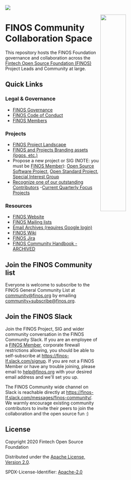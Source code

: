 [<img src="https://img.shields.io/badge/slack-@finos/community-green.svg?logo=slack">](https://finos-lf.slack.com/messages/finos-community/)


<img align="right" width="40%" src="https://www.finos.org/hubfs/FINOS/finos-logo/FINOS_Icon_Wordmark_Name_RGB_horizontal.png">

# FINOS Community Collaboration Space
This repository hosts the FINOS Foundation governance and collaboration across the [Fintech Open Source Foundation (FINOS)](https://www.finos.org/) Project Leads and Community at large.

## Quick Links

### Legal & Governance
- [FINOS Governance](governance/)
- [FINOS Code of Conduct](governance/Code-of-Conduct.md)
- [FINOS Members](https://finos.org/members)

### Projects
- [FINOS Project Landscape](https://landscape.finos.org)
- [FINOS and Projects Branding assets (logos, etc.)](https://github.com/finos/branding)
- Propose a new project or SIG (NOTE: you must be [FINOS Member](finos.org/members)): [Open Source Software Project](https://github.com/finos/community/issues/new?assignees=aitana16%2C+maoo&labels=contribution&template=Software-Project-Contribution.md&title=Software+Project+Contribution+and+Onboarding), [Open Standard Project](https://github.com/finos/community/issues/new?assignees=aitana16%2C+maoo&labels=contribution&template=Standards-Project-Contribution.md&title=Standard+Project+Contribution+and+Onboarding), [Special Interest Group](https://github.com/finos/community/issues/new?assignees=aitana16%2C+maoo&labels=contribution&template=Special-Interest-Group-Contribution.md&title=Special+Interest+Group+Contribution+and+Onboarding)
- [Recognize one of our outstanding Contributors](https://github.com/finos/community/issues/new?assignees=mcleo-d&labels=community-recognition&template=Community-Recognition.md&title=FINOS+Community+Recognition)
-[Current Quarterly Focus Projects](focus-projects#current-focus-projects)

### Resources
- [FINOS Website](https://finos.org)
- [FINOS Mailing lists](https://finosfoundation.atlassian.net/wiki/spaces/FINOS/pages/77955298/Engage+Our+Community)
- [Email Archives (requires Google login)](http://groups.google.com/a/finos.org/)
- [FINOS Wiki](wiki.finos.org)
- [FINOS Jira](https://finosfoundation.atlassian.net/secure/Dashboard.jspa)
- [FINOS Community Handbook - ARCHIVED](https://finosfoundation.atlassian.net/wiki/spaces/FINOS/pages/80642059/Community+Handbook)

## Join the FINOS Community list
Everyone is welcome to subscribe to the FINOS General Community List at community@finos.org by emailing community+subscribe@finos.org. 

## Join the FINOS Slack
Join the FINOS Project, SIG and wider community conversation in the FINOS Community Slack. If you are an employee of a [FINOS Member](https://finos.org/members), corporate firewall restrictions allowing, you should be able to self-subscribe at https://finos-lf.slack.com/signup. If you are not a FINOS Member or have any trouble joining, please email to help@finos.org with your desired email address and we'll set you up. 

The FINOS Community wide channel on Slack is reachable directly at https://finos-lf.slack.com/messages/finos-community/. We warmly encourage existing community contributors to invite their peers to join the collaboration and the open source fun :)


## License

Copyright 2020 Fintech Open Source Foundation

Distributed under the [Apache License, Version 2.0](http://www.apache.org/licenses/LICENSE-2.0).

SPDX-License-Identifier: [Apache-2.0](https://spdx.org/licenses/Apache-2.0)
